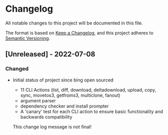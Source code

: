 # Changelog
All notable changes to this project will be documented in this file.

The format is based on [Keep a Changelog](https://keepachangelog.com/en/1.0.0/),
and this project adheres to [Semantic Versioning](https://semver.org/spec/v2.0.0.html).

## [Unreleased] - 2022-07-08
### Changed
- Initial status of project since bing open sourced
  -  11 CLI Actions (list, diff, download, deltadownload, upload, copy, sync, movetos3, getfroms3, multiclone, fanout)
  -  argument parser
  -  dependency checker and install prompter 
  -  A 'canary' test for each CLI action to ensure basic functionality and backwards compatibility
  
    This change log message is not final!
